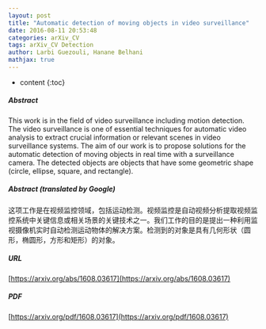 ```yaml
---
layout: post
title: "Automatic detection of moving objects in video surveillance"
date: 2016-08-11 20:53:48
categories: arXiv_CV
tags: arXiv_CV Detection
author: Larbi Guezouli, Hanane Belhani
mathjax: true
---
```


* content
{:toc}

##### Abstract
This work is in the field of video surveillance including motion detection. The video surveillance is one of essential techniques for automatic video analysis to extract crucial information or relevant scenes in video surveillance systems. The aim of our work is to propose solutions for the automatic detection of moving objects in real time with a surveillance camera. The detected objects are objects that have some geometric shape (circle, ellipse, square, and rectangle).

##### Abstract (translated by Google)
这项工作是在视频监控领域，包括运动检测。视频监控是自动视频分析提取视频监控系统中关键信息或相关场景的关键技术之一。我们工作的目的是提出一种利用监视摄像机实时自动检测运动物体的解决方案。检测到的对象是具有几何形状（圆形，椭圆形，方形和矩形）的对象。

##### URL
[https://arxiv.org/abs/1608.03617](https://arxiv.org/abs/1608.03617)

##### PDF
[https://arxiv.org/pdf/1608.03617](https://arxiv.org/pdf/1608.03617)

